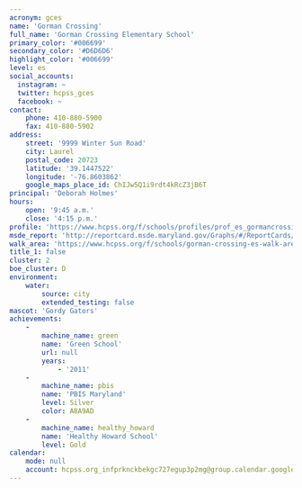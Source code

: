 ```yaml
---
acronym: gces
name: 'Gorman Crossing'
full_name: 'Gorman Crossing Elementary School'
primary_color: '#006699'
secondary_color: '#D6D6D6'
highlight_color: '#006699'
level: es
social_accounts:
  instagram: ~
  twitter: hcpss_gces
  facebook: ~
contact:
    phone: 410-880-5900
    fax: 410-880-5902
address:
    street: '9999 Winter Sun Road'
    city: Laurel
    postal_code: 20723
    latitude: '39.1447522'
    longitude: '-76.8603862'
    google_maps_place_id: ChIJw5Q1i9rdt4kRcZ3jB6T
principal: 'Deborah Holmes'
hours:
    open: '9:45 a.m.'
    close: '4:15 p.m.'
profile: 'https://www.hcpss.org/f/schools/profiles/prof_es_gormancrossing.pdf'
msde_report: 'http://reportcard.msde.maryland.gov/Graphs/#/ReportCards/ReportCardSchool/1//1/13/0625/'
walk_area: 'https://www.hcpss.org/f/schools/gorman-crossing-es-walk-area.pdf'
title_1: false
cluster: 2
boe_cluster: D
environment:
    water:
        source: city
        extended_testing: false
mascot: 'Gordy Gators'
achievements:
    -
        machine_name: green
        name: 'Green School'
        url: null
        years:
            - '2011'
    -
        machine_name: pbis
        name: 'PBIS Maryland'
        level: Silver
        color: A8A9AD
    -
        machine_name: healthy_howard
        name: 'Healthy Howard School'
        level: Gold
calendar:
    mode: null
    account: hcpss.org_infprknckbekgc727egup3p2mg@group.calendar.google.com
---
```


